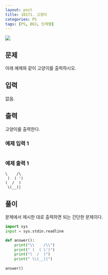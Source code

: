 ```yaml
---
layout: post
title: 10171. 고양이
categories: PS
tags: [PS, BOJ, 단계별]
---
```


<img src="https://onlinejudgeimages.s3-ap-northeast-1.amazonaws.com/images/boj-og.png" />

## 문제

아래 예제와 같이 고양이를 출력하시오.

## 입력

없음.

## 출력

고양이를 출력한다.

### 예제 입력 1

```

```

### 예제 출력 1

```
\    /\
 )  ( ')
(  /  )
 \(__)|
```

## 풀이

문제에서 제시한 대로 출력하면 되는 간단한 문제이다.

```python
import sys
input = sys.stdin.readline

def answer():
    print("\\    /\\")
    print(" )  ( \')")
    print("(  /  )")
    print(" \\(__)|")
          
answer()

```
